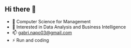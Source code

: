 ## Hi there 👋

- 🔭 Computer Science for Management 
- 🌱 Interested in Data Analysis and Business Intelligence
- 📫 gabri.napo03@gmail.com
- ⚡ Run and coding
